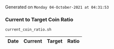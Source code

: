 Generated on `Monday 04-October-2021 at 04:31:53`

### Current to Target Coin Ratio
`current_coin_ratio.sh`

Date|Current|Target|Ratio
---|---|---|---
